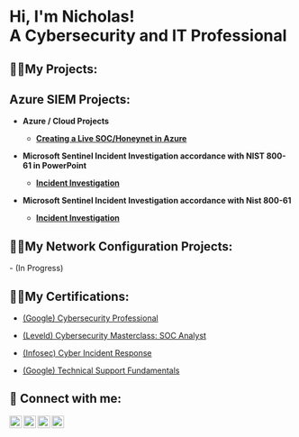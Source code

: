 <h1>Hi, I'm Nicholas! <br/><a ">A Cybersecurity and IT Professional</a>

<h2>👨‍💻My Projects:</h2>

<h2>Azure SIEM Projects:</h2>

- <b>Azure / Cloud Projects
  - [Creating a Live SOC/Honeynet in Azure](https://github.com/NicholasOverbay/Azure-SOC)</b>
    
- <b>Microsoft Sentinel Incident Investigation accordance with NIST 800-61 in PowerPoint
     - [Incident Investigation](https://view.officeapps.live.com/op/view.aspx?src=https%3A%2F%2Fraw.githubusercontent.com%2FNicholasOverbay%2FIncident-Investigation%2Frefs%2Fheads%2Fmain%2FMicrosoft%2520Sentinel%2520Incident%2520Investigation%2520Final%25202.pptx&wdOrigin=BROWSELINK)
</b>

-  <b>Microsoft Sentinel Incident Investigation accordance with Nist 800-61

   - [Incident Investigation](https://github.com/NicholasOverbay/Incident-Investigation)</b>
  
 <h2>👨‍💻My Network Configuration Projects:</h2>
  - (In Progress)


<h2>👨‍💻My Certifications:</h2>


 - [(Google) Cybersecurity Professional](https://github.com/user-attachments/assets/8bf61d15-72d1-43d6-ac34-7d9fee35fb43)

  
 - [(Leveld) Cybersecurity Masterclass: SOC Analyst](https://github.com/user-attachments/assets/4e3ef1c0-b1da-4718-972b-6271f9fc6e58)
   
 - [(Infosec) Cyber Incident Response](https://github.com/user-attachments/assets/a5ca2c44-9ff3-4913-ba03-256cf923bd25)
 

 - [(Google) Technical Support Fundamentals](https://github.com/user-attachments/assets/304e07fd-a860-4dbe-9b91-ec8b840c3204)


<h2> 🤳 Connect with me:</h2>

[<img align="left" alt="JoshMadakor | YouTube" width="22px" src="https://cdn.jsdelivr.net/npm/simple-icons@v3/icons/youtube.svg" />][youtube]
[<img align="left" alt="JoshMadakor | Twitter" width="22px" src="https://cdn.jsdelivr.net/npm/simple-icons@v3/icons/twitter.svg" />][twitter]
[<img align="left" alt="JoshMadakor | LinkedIn" width="22px" src="https://cdn.jsdelivr.net/npm/simple-icons@v3/icons/linkedin.svg" />][linkedin]
[<img align="left" alt="JoshMadakor | Instagram" width="22px" src="https://cdn.jsdelivr.net/npm/simple-icons@v3/icons/instagram.svg" />][instagram]

[twitter]: https://
[youtube]: https://
[instagram]: https://
[linkedin]: https://

<!--
**joshmadakor1/joshmadakor1** is a ✨ _special_ ✨ repository because its `README.md` (this file) appears on your GitHub profile.

Here are some ideas to get you started:

- 🔭 I’m currently working on ...
- 🌱 I’m currently learning ...
- 👯 I’m looking to collaborate on ...
- 🤔 I’m looking for help with ...
- 💬 Ask me about ...
- 📫 How to reach me: ...
- 😄 Pronouns: ...
- ⚡ Fun fact: ...
-->
